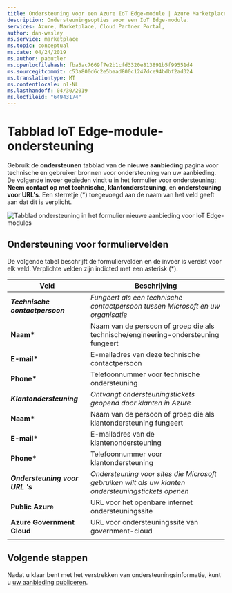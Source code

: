 ```yaml
---
title: Ondersteuning voor een Azure IoT Edge-module | Azure Marketplace
description: Ondersteuningsopties voor een IoT Edge-module.
services: Azure, Marketplace, Cloud Partner Portal,
author: dan-wesley
ms.service: marketplace
ms.topic: conceptual
ms.date: 04/24/2019
ms.author: pabutler
ms.openlocfilehash: fba5ac7669f7e2b1cfd3320e813891b5f99551d4
ms.sourcegitcommit: c53a800d6c2e5baad800c1247dce94bdbf2ad324
ms.translationtype: MT
ms.contentlocale: nl-NL
ms.lasthandoff: 04/30/2019
ms.locfileid: "64943174"
---
```

# <a name="iot-edge-module-support-tab"></a>Tabblad IoT Edge-module-ondersteuning

Gebruik de **ondersteunen** tabblad van de **nieuwe aanbieding** pagina voor technische en gebruiker bronnen voor ondersteuning van uw aanbieding.  De volgende invoer gebieden vindt u in het formulier voor ondersteuning: **Neem contact op met technische**, **klantondersteuning**, en **ondersteuning voor URL's**. Een sterretje (*) toegevoegd aan de naam van het veld geeft aan dat dit is verplicht.

![Tabblad ondersteuning in het formulier nieuwe aanbieding voor IoT Edge-modules](./media/iot-edge-module-support-tab.png)

## <a name="support-form-fields"></a>Ondersteuning voor formuliervelden

De volgende tabel beschrijft de formuliervelden en de invoer is vereist voor elk veld. Verplichte velden zijn indicted met een asterisk (*).

|  **Veld**                |     **Beschrijving**                                                          |
|  ---------                |     ---------------                                                          |
| ***Technische contactpersoon***  |  *Fungeert als een technische contactpersoon tussen Microsoft en uw organisatie* | 
| **Naam\***                  | Naam van de persoon of groep die als technische/engineering-ondersteuning fungeert     |
| **E-mail\***                 | E-mailadres van deze technische contactpersoon                                      |
| **Phone\***                 | Telefoonnummer voor technische ondersteuning                                           |
| ***Klantondersteuning***  | *Ontvangt ondersteuningstickets geopend door klanten in Azure* |
| **Naam\***                  | Naam van de persoon of groep die als klantondersteuning fungeert                  |
| **E-mail\***                 | E-mailadres van de klantenondersteuning                                            |
| **Phone\***                 | Telefoonnummer voor klantondersteuning                                            |
| ***Ondersteuning voor URL 's***  | *Ondersteuning voor sites die Microsoft gebruiken wilt als uw klanten ondersteuningstickets openen* |
| **Public Azure**          | URL voor het openbare internet ondersteuningssite                                         |
| **Azure Government Cloud**| URL voor ondersteuningssite van government-cloud                                        |
|   |   |

## <a name="next-steps"></a>Volgende stappen

Nadat u klaar bent met het verstrekken van ondersteuningsinformatie, kunt u [uw aanbieding publiceren](./cpp-publish-offer.md).
